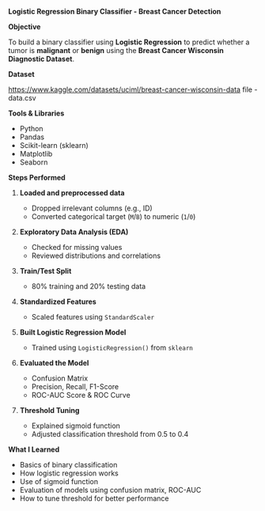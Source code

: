**Logistic Regression Binary Classifier - Breast Cancer Detection**

**Objective**

To build a binary classifier using **Logistic Regression** to predict whether a tumor is **malignant** or **benign** using the **Breast Cancer Wisconsin Diagnostic Dataset**.

**Dataset**

https://www.kaggle.com/datasets/uciml/breast-cancer-wisconsin-data 
file - data.csv 

**Tools & Libraries**
- Python
- Pandas
- Scikit-learn (sklearn)
- Matplotlib
- Seaborn

 **Steps Performed**

1. **Loaded and preprocessed data**
   - Dropped irrelevant columns (e.g., ID)
   - Converted categorical target (`M`/`B`) to numeric (`1`/`0`)

2. **Exploratory Data Analysis (EDA)**
   - Checked for missing values
   - Reviewed distributions and correlations

3. **Train/Test Split**
   - 80% training and 20% testing data

4. **Standardized Features**
   - Scaled features using `StandardScaler`

5. **Built Logistic Regression Model**
   - Trained using `LogisticRegression()` from `sklearn`

6. **Evaluated the Model**
   - Confusion Matrix
   - Precision, Recall, F1-Score
   - ROC-AUC Score & ROC Curve

7. **Threshold Tuning**
   - Explained sigmoid function
   - Adjusted classification threshold from 0.5 to 0.4
  
**What I Learned**

- Basics of binary classification
- How logistic regression works
- Use of sigmoid function 
- Evaluation of models using confusion matrix, ROC-AUC
- How to tune threshold for better performance

